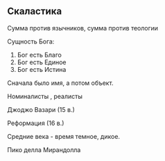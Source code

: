 ## Скаластика

Сумма против язычников, сумма против теологии

Сущность Бога:
1. Бог есть Благо 
2. Бог есть Единое
3. Бог есть Истина

Сначала было имя, а потом объект.

Номиналисты , реалисты

Джоджо Вазари (15 в.) 

Реформация (16 в.)

Средние века - время темное, дикое. 

Пико делла Мирандолла 

